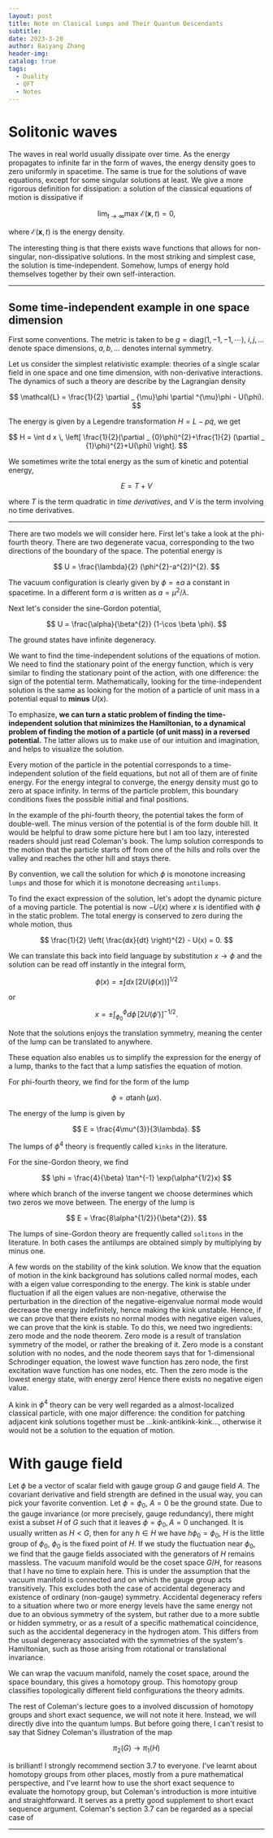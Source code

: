 ```yaml
---
layout: post
title: Note on Clasical Lumps and Their Quantum Descendants
subtitle: 
date: 2023-3-20
author: Baiyang Zhang
header-img: 
catalog: true
tags:
  - Duality
  - QFT
  - Notes
---
```


# Solitonic waves

The waves in real world usually dissipate over time. As the energy propagates to infinite far in the form of waves, the energy density goes to zero uniformly in spacetime. The same is true for the solutions of wave equations, except for some singular solutions at least. We give a more rigorous definition for dissipation: a solution of the classical equations of motion is dissipative if 

$$
\lim_{ t \to \infty } \text{max } \mathcal{E}(\mathbf{x},t)=0,
$$

where $\mathcal{E}(\mathbf{x},t)$ is the energy density. 

The interesting thing is that there exists wave functions that allows for non-singular, non-dissipative solutions. In the most striking and simplest case, the solution is time-independent. Somehow, lumps of energy hold themselves together by their own self-interaction. 

- - - 

## Some time-independent example in one space dimension

First some conventions. The metric is taken to be $g = \text{diag}(1,-1,-1,\cdots)$, $i,j, \dots$ denote space dimensions, $a,b, \dots$ denotes internal symmetry. 

Let us consider the simplest relativistic example: theories of a single scalar field in one space and one time dimension, with non-derivative interactions. The dynamics of such a theory are describe by the Lagrangian density

$$
\mathcal{L} = \frac{1}{2} \partial _ {\mu}\phi \partial ^{\mu}\phi - U(\phi).
$$

The energy is given by a Legendre transformation $H = L - p\dot{q}$, we get 

$$
H = \int d x \,  \left[  \frac{1}{2}(\partial _ {0}\phi)^{2}+\frac{1}{2} (\partial _ {1}\phi)^{2}+U(\phi) \right].
$$

We sometimes write the total energy as the sum of kinetic and potential energy,

$$
E = T+V
$$

where $T$ is the term quadratic in *time derivatives*, and $V$ is the term involving no time derivatives. 

- - -

There are two models we will consider here. First let's take a look at the phi-fourth theory. There are two degenerate vacua, corresponding to the two directions of the boundary of the space. The potential energy is 

$$
U = \frac{\lambda}{2} (\phi^{2}-a^{2})^{2}.
$$

The vacuum configuration is clearly given by $\phi = \pm a$ a constant in spacetime. In a different form $a$ is written as $a = \mu^{2} / \lambda$. 

Next let's consider the sine-Gordon potential, 

$$
U = \frac{\alpha}{\beta^{2}} (1-\cos \beta \phi).
$$

The ground states have infinite degeneracy. 

We want to find the time-independent solutions of the equations of motion. We need to find the stationary point of the energy function, which is very similar to finding the stationary point of the action, with one difference: the sign of the potential term. Mathematically, looking for the time-independent solution is the same as looking for the motion of a particle of unit mass in a potential equal to **minus** $U(x)$. 

To emphasize, **we can turn a static problem of finding the time-independent solution that minimizes the Hamiltonian, to a dynamical problem of finding the motion of a particle (of unit mass) in a reversed potential.** The latter allows us to make use of our intuition and imagination, and helps to visualize the solution.

Every motion of the particle in the potential corresponds to a time-independent solution of the field equations, but not all of them are of finite energy. For the energy integral to converge, the energy density must go to zero at space infinity. In terms of the particle problem, this boundary conditions fixes the possible initial and final positions. 

In the example of the phi-fourth theory, the potential takes the form of double-well. The minus version of the potential is of the form double hill. It would be helpful to draw some picture here but I am too lazy, interested readers should just read Coleman's book. The lump solution corresponds to the motion that the particle starts off from one of the hills and rolls over the valley and reaches the other hill and stays there.

By convention, we call the solution for which $\phi$ is monotone increasing `lumps` and those for which it is monotone decreasing `antilumps`.

To find the exact expression of the solution, let's adopt the dynamic picture of a moving particle. The potential is now $-U(x)$ where $x$ is identified with $\phi$ in the static problem. The total energy is conserved to zero during the whole motion, thus 

$$
\frac{1}{2} \left( \frac{dx}{dt} \right)^{2} - U(x) = 0.
$$

We can translate this back into field language by substitution $x\to \phi$ and the solution can be read off instantly in the integral form,

$$
\phi(x) = \pm\int d x \,[2U(\phi(x))]^{1/2}
$$

or 

$$
x = \pm\int_ {\phi_ {0}}^{\phi} d\phi \,  [2U(\phi')]^{- 1/2}.
$$


Note that the solutions enjoys the translation symmetry, meaning the center of the lump can be translated to anywhere. 

These equation also enables us to simplify the expression for the energy of a lump, thanks to the fact that a lump satisfies the equation of motion. 

For phi-fourth theory, we find for the form of the lump

$$
\phi = a \tanh(\mu x).
$$

The energy of the lump is given by 

$$
E = \frac{4\mu^{3}}{3\lambda}.
$$

The lumps of $\phi^{4}$ theory is frequently called `kinks` in the literature.

For the sine-Gordon theory, we find 

$$
\phi = \frac{4}{\beta} \tan^{-1} \exp(\alpha^{1/2}x)
$$

where which branch of the inverse tangent we choose determines which two zeros we move between. The energy of the lump is 

$$
E = \frac{8\alpha^{1/2}}{\beta^{2}}.
$$

The lumps of sine-Gordon theory are frequently called `solitons` in the literature. In both cases the antilumps are obtained simply by multiplying by minus one.

A few words on the stability of the kink solution. We know that the equation of motion in the kink background has solutions called normal modes, each with a eigen value corresponding to the energy. The kink is stable under fluctuation if all the eigen values are non-negative, otherwise the perturbation in the direction of the negative-eigenvalue normal mode would decrease the energy indefinitely, hence making the kink unstable. Hence, if we can prove that there exists no normal modes with negative eigen values, we can prove that the kink is stable. To do this, we need two ingredients:  zero mode and the node theorem. Zero mode is a result of translation symmetry of the model, or rather the breaking of it. Zero mode is a constant solution with no nodes, and the node theorem says that for 1-dimensional Schrodinger equation, the lowest wave function has zero node, the first excitation wave function has one nodes, etc. Then the zero mode is the lowest energy state, with energy zero! Hence there exists no negative eigen value.

A kink in $\phi^{4}$ theory can be very well regarded as a almost-localized classical particle, with one major difference: the condition for patching adjacent kink solutions together must be ...kink-antikink-kink..., otherwise it would not be a solution to the equation of motion. 


# With gauge field

Let $\phi$ be a vector of scalar field with gauge group $G$ and gauge field $A$. The covariant derivative and field strength are defined in the usual way, you can pick your favorite convention. Let $\phi=\phi_ {0}$, $A =0$ be the ground state. Due to the gauge invariance (or more precisely, gauge redundancy), there might exist a subset $H$ of $G$ such that it leaves $\phi=\phi_ {0},A=0$ unchanged. It is usually written as $H<G$, then for any $h\in H$ we have $h\phi_ {0}=\phi_ {0}$, $H$ is the little group of $\phi_ {0}$, $\phi_ {0}$ is the fixed point of $H$. If we study the fluctuation near $\phi_ {0}$, we find that the gauge fields associated with the generators of $H$ remains massless. The vacuum manifold would be the coset space $G/H$, for reasons that I have no time to explain here. This is under the assumption that the vacuum manifold is connected and on which the gauge group acts transitively. This excludes both the case of accidental degeneracy and existence of ordinary (non-gauge) symmetry. Accidental degeneracy refers to a situation where two or more energy levels have the same energy not due to an obvious symmetry of the system, but rather due to a more subtle or hidden symmetry, or as a result of a specific mathematical coincidence, such as the accidental degeneracy in the hydrogen atom. This differs from the usual degeneracy associated with the symmetries of the system's Hamiltonian, such as those arising from rotational or translational invariance. 

We can wrap the vacuum manifold, namely the coset space, around the space boundary, this gives a homotopy group. This homotopy group classifies topologically different field configurations the theory admits. 

The rest of Coleman's lecture goes to a involved discussion of homotopy groups and short exact sequence, we will not note it here. Instead, we will directly dive into the quantum lumps. But before going there, I can't resist to say that Sidney Coleman's illustration of the map 

$$
\pi_ {2}(G) \to \pi_ {1}(H)
$$

is brilliant! I strongly recommend section 3.7 to everyone. I've learnt about homotopy groups from other places, mostly from a pure mathematical perspective, and I've learnt how to use the short exact sequence to evaluate the homotopy group, but Coleman's introduction is more intuitive and straightforward. It serves as a pretty good supplement to short exact sequence argument. Coleman's section 3.7 can be regarded as a special case of 

- - -


